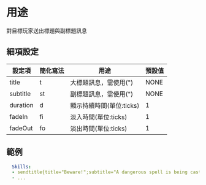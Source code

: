 用途
====================

對目標玩家送出標題與副標題訊息

細項設定
----------

| 設定項 | 簡化寫法 | 用途 | 預設值 |
|-----------|---------|--------------------------------------------------------|---------------|
| title | t | 大標題訊息，需使用(")| NONE  |
| subtitle  | st  | 副標題訊息，需使用(") | NONE  |
| duration  | d   | 顯示持續時間(單位:ticks)| 1 |
| fadeIn| fi  | 淡入時間(單位:ticks)| 1 |
| fadeOut   | fo  | 淡出時間(單位:ticks) | 1 |

  

範例
--------
```yml
  Skills:
  - sendtitle{title="Beware!";subtitle="A dangerous spell is being cast!";d=20} @PlayersInRadius{r=10}
  - ...
```